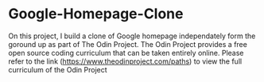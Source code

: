 # Google-Homepage-Clone

On this project, I build a clone of Google homepage independately form the goround up as part of The Odin Project.
The Odin Project provides a free open source coding curriculum that can be taken entirely online. Please refer to the link (https://www.theodinproject.com/paths) to view
the full curriculum of the Odin Project

